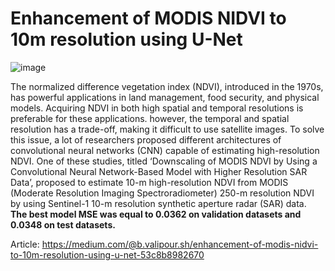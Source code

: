 # Enhancement of MODIS NIDVI to 10m resolution using U-Net

![image](https://user-images.githubusercontent.com/47195556/188319601-8b62d39e-9cdf-483c-b837-6381e60c3123.png)


The normalized difference vegetation index (NDVI), introduced in the 1970s, has powerful applications in land management, food security, and physical models. Acquiring NDVI in both high spatial and temporal resolutions is preferable for these applications. however, the temporal and spatial resolution has a trade-off, making it difficult to use satellite images. To solve this issue, a lot of researchers proposed different architectures of convolutional neural networks (CNN) capable of estimating high-resolution NDVI. One of these studies, titled ‘Downscaling of MODIS NDVI by Using a Convolutional Neural Network-Based Model with Higher Resolution SAR Data’, proposed to estimate 10-m high-resolution NDVI from MODIS (Moderate Resolution Imaging Spectroradiometer) 250-m resolution NDVI by using Sentinel-1 10-m resolution synthetic aperture radar (SAR) data. __The best model MSE was equal to 0.0362 on validation datasets and 0.0348 on test datasets.__

Article: https://medium.com/@b.valipour.sh/enhancement-of-modis-nidvi-to-10m-resolution-using-u-net-53c8b8982670



